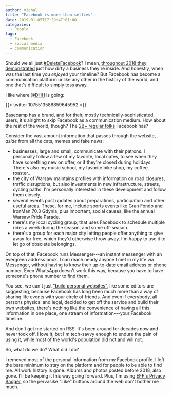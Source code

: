 ```yaml
---
author: michal
title: "Facebook is more than selfies"
date: 2019-01-05T17:29:47+01:00
categories:
  - People
tags:
  - Facebook
  - social media
  - communication
---
```


Should we all just [#DeleteFacebook][twitter-deletefacebook]? I mean, [throughout 2018 they demonstrated][facebook-scandals] just how dirty a business they're inside. And honestly, when was the last time you *enjoyed* your timeline? But Facebook has become a communication platform unlike any other in the history of the world, and one that's difficult to simply toss away.

<!--more-->

I like where [@DHH](https://twitter.com/dhh) is going:

{{< twitter 1075513588859645952 >}}

Basecamp has a brand, and for their, mostly technically-sophisticated, users, it's alright to skip Facebook as a communication medium. How about the rest of the world, though? The [2B+ regular folks][statista-facebook-users] Facebook has?

Consider the vast amount information that passes through the website, *aside* from all the cats, memes and fake news:

* businesses, large and small, communicate with their patrons. I personally follow a few of my favorite, local cafes, to see when they have something new on offer, or if they're closed during holidays. There's also my music school, my favorite bike shop, my coffee roaster...
* the city of Warsaw maintains profiles with information on road closures, traffic disruptions, but also investments in new infrastructure, streets, cycling paths. I'm personally interested in these development and follow them closely.
* several events post updates about preparations, participation and other useful areas. These, for me, include sports events like Gran Fondo and IronMan 70.3 Gdynia, plus important, social causes, like the annual Warsaw Pride Parade.
* there's my local cycling group, that uses Facebook to schedule multiple rides a week during the season, and some off-season.
* there's a group for each major city letting people offer anything to give away for free, which they'd otherwise throw away. I'm happy to use it to let go of obsolete belongings.

On top of that, Facebook runs Messenger---an instant messenger with an evergreen address book. I can reach nearly anyone I met in my life via Messenger, without having to know their up-to-date email address or phone number. Even WhatsApp doesn't work this way, because you have to have someone's phone number to find them.

You see, we can't just ["build personal websites"][vice-personal-websites], like some editors are suggesting, because Facebook has long been much more than a way of sharing life events with your circle of friends. And even if everybody, all persons physical and legal, decided to get off the service and build their own websites, there's nothing like the convenience of having all this information in one place, one stream of information---your Facebook timeline.

And don't get me started on RSS. It's been around for decades now and never took off. I love it, but I'm tech-savvy enough to endure the pain of using it, while most of the world's population did not and will not.

So, what do we do? What did I do?

I removed most of the personal information from my Facebook profile. I left the bare minimum to stay on the platform and for people to be able to find me. All work history is gone. Albums and photos posted before 2018, also gone. I'll be keeping it this way going forward. Plus, I'm using [EFF's Privacy Badger][eff-privacy-badger], so the pervasike "Like" buttons around the web don't bother me much.


[eff-privacy-badger]: https://www.eff.org/privacybadger
[facebook-scandals]: https://www.buzzfeednews.com/article/ryanmac/literally-just-a-big-list-of-facebooks-2018-scandals
[statista-facebook-users]: https://www.statista.com/statistics/264810/number-of-monthly-active-facebook-users-worldwide/
[twitter-deletefacebook]: https://twitter.com/hashtag/DeleteFacebook
[vice-personal-websites]: https://motherboard.vice.com/en_us/article/vbanny/we-should-replace-facebook-with-personal-websites
